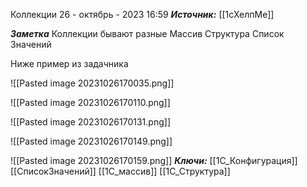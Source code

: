 
Коллекции
 26 - октябрь - 2023  16:59 
***Источник:*** [[1сХелпМе]]

***Заметка*** 
Коллекции бывают разные
Массив
Структура
Список Значений

Ниже пример из задачника

![[Pasted image 20231026170035.png]]

![[Pasted image 20231026170110.png]]

![[Pasted image 20231026170131.png]]


![[Pasted image 20231026170149.png]]


![[Pasted image 20231026170159.png]]
***Ключи:*** [[1С_Конфигурация]] [[СписокЗначений]] [[1С_массив]] [[1С_Структура]]